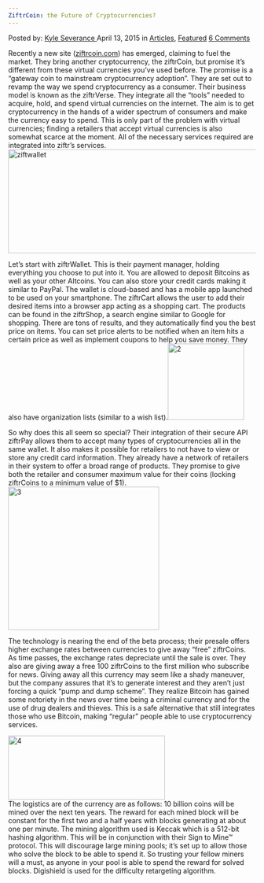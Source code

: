 ```yaml
---
ZiftrCoin: the Future of Cryptocurrencies?
---
```

<article class="post-listing post-8742 post type-post status-publish format-standard has-post-thumbnail hentry category-articles category-deepdot-news tag-cryptocurrencies tag-future tag-ziftrcoin">
    <div class="post-inner">
    <p class="post-meta">
    <span>Posted by: <a href="https://www.deepdotweb.com/author/kyleseverance/" title="">Kyle Severance </a></span>
    <span>April 13, 2015</span>
    <span>in <a href="https://www.deepdotweb.com/category/articles/" rel="category tag">Articles</a>, <a href="https://www.deepdotweb.com/category/deepdot-news/" rel="category tag">Featured</a></span>
    <span><a href="https://www.deepdotweb.com/2015/04/13/ziftrcoin-the-future-of-cryptocurrencies/#comments">6 Comments</a></span>
    </p>
    <div class="clear"></div>
    <div class="entry">
    <p>Recently a new site (<a href="https://www.ziftrcoin.com/">ziftrcoin.com</a>) has emerged, claiming to fuel the market. They bring another cryptocurrency, the ziftrCoin, but promise it’s different from these virtual currencies you’ve used before. The promise is a “gateway coin to mainstream cryptocurrency adoption”. They are set out to revamp the way we spend cryptocurrency as a consumer. Their business model is known as the ziftrVerse. They integrate all the “tools” needed to acquire, hold, and spend virtual currencies on the internet. The aim is to get cryptocurrency in the hands of a wider spectrum of consumers and make the currency easy to spend. This is only part of the problem with virtual currencies; finding a retailers that accept virtual currencies is also somewhat scarce at the moment. All of the necessary services required are integrated into ziftr’s services.<a href="http://www.deepdotweb.com/wp-content/uploads/2015/01/ziftwallet.jpg"><img class="aligncenter size-full wp-image-8744" src="https://www.deepdotweb.com/wp-content/uploads/2015/01/ziftwallet.jpg" alt="ziftwallet" width="610" height="211" srcset="https://www.deepdotweb.com/wp-content/uploads/2015/01/ziftwallet.jpg 610w, https://www.deepdotweb.com/wp-content/uploads/2015/01/ziftwallet-300x104.jpg 300w" sizes="(max-width: 610px) 100vw, 610px"/></a></p>
    <p>Let’s start with ziftrWallet. This is their payment manager, holding everything you choose to put into it. You are allowed to deposit Bitcoins as well as your other Altcoins. You can also store your credit cards making it similar to PayPal. The wallet is cloud-based and has a mobile app launched to be used on your smartphone. The ziftrCart allows the user to add their desired items into a browser app acting as a shopping cart. The products can be found in the ziftrShop, a search engine similar to Google for shopping. There are tons of results, and they automatically find you the best price on items. You can set price alerts to be notified when an item hits a certain price as well as implement coupons to help you save money. They also have organization lists (similar to a wish list).<a href="http://www.deepdotweb.com/wp-content/uploads/2015/01/2.jpg"><img class="aligncenter size-full wp-image-8745" src="https://www.deepdotweb.com/wp-content/uploads/2015/01/2.jpg" alt="2" width="155" height="155" srcset="https://www.deepdotweb.com/wp-content/uploads/2015/01/2.jpg 155w, https://www.deepdotweb.com/wp-content/uploads/2015/01/2-150x150.jpg 150w, https://www.deepdotweb.com/wp-content/uploads/2015/01/2-55x55.jpg 55w, https://www.deepdotweb.com/wp-content/uploads/2015/01/2-50x50.jpg 50w" sizes="(max-width: 155px) 100vw, 155px"/></a></p>
    <p>So why does this all seem so special? Their integration of their secure API ziftrPay allows them to accept many types of cryptocurrencies all in the same wallet. It also makes it possible for retailers to not have to view or store any credit card information. They already have a network of retailers in their system to offer a broad range of products. They promise to give both the retailer and consumer maximum value for their coins (locking ziftrCoins to a minimum value of $1).<br/>
    <a href="http://www.deepdotweb.com/wp-content/uploads/2015/01/3.png"><img class="aligncenter size-full wp-image-8746" src="https://www.deepdotweb.com/wp-content/uploads/2015/01/3.png" alt="3" width="307" height="291" srcset="https://www.deepdotweb.com/wp-content/uploads/2015/01/3.png 307w, https://www.deepdotweb.com/wp-content/uploads/2015/01/3-300x284.png 300w" sizes="(max-width: 307px) 100vw, 307px"/></a></p>
    <p>The technology is nearing the end of the beta process; their presale offers higher exchange rates between currencies to give away “free” ziftrCoins. As time passes, the exchange rates depreciate until the sale is over. They also are giving away a free 100 ziftrCoins to the first million who subscribe for news. Giving away all this currency may seem like a shady maneuver, but the company assures that it’s to generate interest and they aren’t just forcing a quick “pump and dump scheme”. They realize Bitcoin has gained some notoriety in the news over time being a criminal currency and for the use of drug dealers and thieves. This is a safe alternative that still integrates those who use Bitcoin, making “regular” people able to use cryptocurrency services.</p>
    <p><a href="http://www.deepdotweb.com/wp-content/uploads/2015/01/4.jpg"><img class="aligncenter size-full wp-image-8747" src="https://www.deepdotweb.com/wp-content/uploads/2015/01/4.jpg" alt="4" width="319" height="130" srcset="https://www.deepdotweb.com/wp-content/uploads/2015/01/4.jpg 319w, https://www.deepdotweb.com/wp-content/uploads/2015/01/4-300x122.jpg 300w" sizes="(max-width: 319px) 100vw, 319px"/></a><br/>
    The logistics are of the currency are as follows: 10 billion coins will be mined over the next ten years. The reward for each mined block will be constant for the first two and a half years with blocks generating at about one per minute. The mining algorithm used is Keccak which is a 512-bit hashing algorithm. This will be in conjunction with their Sign to Mine™ protocol. This will discourage large mining pools; it’s set up to allow those who solve the block to be able to spend it. So trusting your fellow miners will a must, as anyone in your pool is able to spend the reward for solved blocks. Digishield is used for the difficulty retargeting algorithm.</p>
    </div>
    <span style="display:none"><a href="https://www.deepdotweb.com/tag/cryptocurrencies/" rel="tag">cryptocurrencies</a> <a href="https://www.deepdotweb.com/tag/future/" rel="tag">future</a> <a href="https://www.deepdotweb.com/tag/ziftrcoin/" rel="tag">ziftrcoin</a></span> <span style="display:none" class="updated">2015-04-13</span>
    <div style="display:none" class="vcard author" itemprop="author" itemscope itemtype="http://schema.org/Person"><strong class="fn" itemprop="name"><a href="https://www.deepdotweb.com/author/kyleseverance/" title="Posts by Kyle Severance" rel="author">Kyle Severance</a></strong></div>
    </div>
</article>


